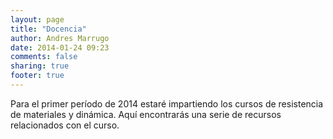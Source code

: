 ```yaml
---
layout: page
title: "Docencia"
author: Andres Marrugo
date: 2014-01-24 09:23
comments: false
sharing: true
footer: true
---
```


Para el primer período de 2014 estaré impartiendo los cursos de resistencia de materiales y dinámica. Aquí encontrarás una serie de recursos relacionados con el curso.